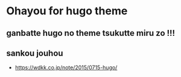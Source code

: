 # Ohayou for hugo theme
## ganbatte hugo no theme tsukutte miru zo !!!

## sankou jouhou
* https://wdkk.co.jp/note/2015/0715-hugo/